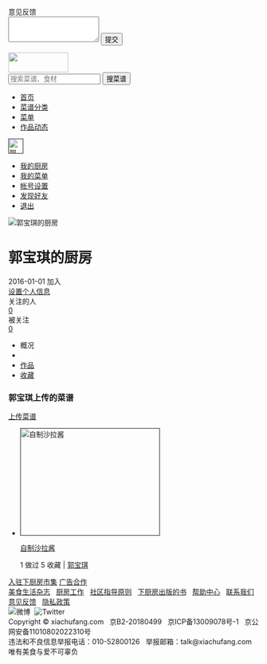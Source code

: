<!DOCTYPE html>
<html lang="en">
<a>
    <title>郭宝琪的下厨房个人主页_下厨房</title>
    <meta charset="utf-8">
    <a href="厨.ico" rel="shortcut icon"></a>
    <meta name="keywords" content="郭宝琪, 郭宝琪创建的菜谱, 郭宝琪上传的作品, 郭宝琪收藏的菜单">
    <meta name="description" content="郭宝琪的下厨房个人主页">
    <a href="1.css" rel="stylesheet" type="text/css"></a>
    <a href="2.css" rel="stylesheet" type="text/css"></a>
</head>
<body>
<div class="popup-layer">
    <div class="reveal-modal-bg"></div>
    <div class="reveal-modal large normal-font" id="feedbackModal">
        <div class="reveal-modal-title-bar">
            <div class="reveal-modal-title">意见反馈</div>
            <a href="" class="close-reveal-modal" rel="nofollow"></a>
        </div>
        <div class="reveal-modal-main">
            <form action="/feedback/create/" method="POST">
                <textarea name="feedback" rows="3"></textarea>
                <input type="hidden" name="xf" value="4gBbw">
                <input type="submit" value="提交" class="button">
            </form>
        </div>
    </div>
    <div class="dish-popup-bg"></div>
    <div class="dish-popup" id="dishPopup">
        <div class="content page-container pure-g"></div>
    </div>
    <div id="report-modal"></div>
</div>
<div class="topbar-outer has-bottom-border">
    <div class="topbar-container">
        <div class="topbar">
            <div class="pure-g">
                <div class="pure-u-1-6">
                    <img src="logo.png" height="40" width="120"/>
                </div>
                <div class="pure-u-5-6">
                    <div class="float-left">
                        <form class="search" action="/search/">
                            <input type="text" name="keyword" class="typeahead float-left" value="" placeholder="搜索菜谱、食材">
                            <input type="hidden" name="cat" value="1001">
                            <input type="submit" value="搜菜谱" class="button float-left">
                        </form>
                    </div>
                    <div class="float-left">
                        <ul class="site-nav plain pure-g">
                            <li class="pure-u"><a href="/" data-ga-event="公共页面/导航栏/$text">首页</a></li>
                            <li class="topbar-cats pure-u">
                                <a href="" class="block-link" data-ga-event="公共页面/导航栏/$text">
                                    <span>菜谱分类</span></a>
                                <div class="topbar-cats-submenu hidden" style="display: none;">
                                    <div class="topbar-cats-submenu-bg">
                            <li class="pure-u"><a href="" data-ga-event="公共页面/导航栏/$text">菜单</a></li>
                            <li class="pure-u"><a href="" data-ga-event="公共页面/导航栏/$text" rel="nofollow">作品动态</a></li>
                                    </div>
                    <div class="float-right clearfix">
                        <div class="user-action">
                            <div class="user-nav">
                                <a class="user-avatar avatar" href="" data-ga-event="公共页面/导航栏/$text"><img src="头像.png" alt="郭宝琪" width="30px" height="30px"></a>
                                <div class="user-nav-submenu hidden">
                                <ul class="plain">
                                    <li><a href="" data-ga-event="公共页面/导航栏/$text">我的厨房</a></li>
                                    <li><a href=""  data-ga-event="公共页面/导航栏/$text">我的菜单</a></li>
                                    <li><a href="" data-ga-event="公共页面/导航栏/$text">帐号设置</a></li>
                                    <li><a href="" data-ga-event="公共页面/导航栏/$text">发现好友</a></li>
                                    <li><a href="">退出</a></li>
                                </ul>
                            </div>
                            </div>
                            <a class="user-collect" href="" title="我的收藏">
                                <i class="icon"></i>
                            </a>
                        </div>
                    </div>
                </div>
            </div>
        </div>
    </div>
</div>
<div class="page-outer">
    <!--begin of page-container-->
    <div class="page-container">
        <div class="pure-g pb40">
            <!-- left avatar -->
            <div class="pure-u-5-24 people-base-left avatar">
                <div class="special">
                    <img src="头像.png" alt="郭宝琪的厨房"></div>
            </div>
            <!-- left avatar -->
            <!-- middle info -->
            <div class="pure-u-5-8 font12 pr30">
                <h1 class="page-title mb10">
                    郭宝琪的厨房
                </h1>
                <!-- basic info -->
                <div class="gray-font">
                    <div>
                        <span class="display-inline-block">2016-01-01 加入</span>
                    </div>
                </div>
                <div class="pure-u-1-6 align-center people-base-right pos-r basic">
                    <div class="people-base-follow">
                        <a href="" class="gray-link font12">设置个人信息</a>
                    </div>
                    <div class="follow-wrap block-bg p10 pl15 pr15 pure-g w100">
                        <div class="pure-u-1-2 following-num">
                            <div class="font12 dark-gray-font mb10">关注的人</div>
                            <div><a href="" class="bold font16" rel="nofollow">0</a></div>
                        </div>
                        <div class="pure-u-1-2">
                            <div class="font12 dark-gray-font mb10">被关注</div>
                            <div><a href="" class="bold font16" rel="nofollow">0</a></div>
                        </div>
                    </div>
                </div>
                <!-- right extra -->
            </div>
            <!-- people profile nav -->
            <div class="mb35">
                <div class="tab-bar pure-g" id="">
                    <ul class="plain pure-g">
                        <li class="">
                            <span>概况</span>
                        </li>
                        <li class=" active">
                            <div style="color: #ffffff">
                            <span>菜谱</span>
                            </div>
                        </li>
                        <li class="">
                            <a href=""><span>作品</span></a>
                        </li>
                        <li class="">
                            <a href=""><span>收藏</span></a>
                        </li>
                    </ul>
                </div>
            </div>
            <!-- people profile nav -->
            <div class="people-home-main">
                <!-- collected recipes section -->
                <div class="block">
                    <h3>郭宝琪上传的菜谱</h3>
                    <div class="recipes-280-full-width-list">
                        <div class="again">
                            <a href=""><span>上传菜谱</span></a>
                        </div>
                        <ul class="plain pure-g">
                            <li class="pure-u">
                                <div class="recipe-280 white-bg">
                                    <div class="cover">
                                        <a href="" title="自制沙拉酱" class="image-link" target="_blank"><img src="沙拉酱.jpg"  alt="自制沙拉酱" width="280" height="216"></a>
                                    </div>
                                    <p class="name ellipsis red-font">
                                        <a href="" target="_blank">自制沙拉酱</a>
                                    </p>
                                    <div class="stats ellipsis"> 1 做过 5 收藏 | <a href="" class="gray-link">郭宝琪</a></div>
                                </div>
                            </li>
                        </ul>
                    </div>
                </div>
                <!-- collected recipes section -->
            </div>
        </div>
        <!-- end of page-container -->
    </div>
    <div class="bottom-outer">
        <div class="bottom-container">
        </div>
    </div>
    <div class="footer-container">
    <div class="pure-g buttons">
        <a href="" class="button">入驻下厨房市集</a>
        <a href="" class="button">广告合作</a>
    </div>
    <div class="pure-g">
        <div class="pure-u-3-4">
            <a href="">美食生活杂志</a> &nbsp;
            <a href="">厨房工作</a> &nbsp;
            <a href="">社区指导原则</a> &nbsp;
            <a href="">下厨房出版的书</a> &nbsp;
            <a href="">帮助中心</a> &nbsp;
            <a href="">联系我们</a> &nbsp;
            <a href="">意见反馈</a> &nbsp;
            <a href="">隐私政策</a>
        </div>
        <div class="pure-u-1-4 align-right">
            <div class="social-likes">
                <img src="微博.svg" alt="微博" title="微博">&nbsp;
                <img src=" twitter.svg" alt="Twitter" title="Twitter">
            </div>
        </div>
    </div>
    <div class="pure-g">
        <div class="pure-u-3-4">
            Copyright &copy; xiachufang.com &nbsp;
            京B2-20180499 &nbsp;
            京ICP备13009078号-1</a> &nbsp;
            京公网安备11010802022310号
            <br>
            违法和不良信息举报电话：010-52800126 &nbsp;
            举报邮箱：talk@xiachufang.com
        </div>
        <div class="pure-u-1-4 align-right">
            唯有美食与爱不可辜负
        </div>
    </div>
    </div>
</div>
</div>
</body>
</html>
